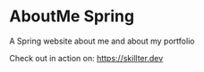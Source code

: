 # AboutMe Spring
 A Spring website about me and about my portfolio

Check out in action on: https://skillter.dev
